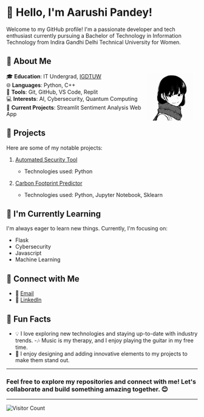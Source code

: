 # 👋 Hello, I'm Aarushi Pandey! 

Welcome to my GitHub profile! I'm a passionate developer and tech enthusiast currently pursuing a Bachelor of Technology in Information Technology from Indira Gandhi Delhi Technical University for Women.

## 🌟 About Me

<p align="right">
  <img src="Pretty.jpeg" alt="GitHub Profile Banner" align="right" width="25%"  style="margin-right: 10px;" />
</p>

🎓 **Education**: IT Undergrad, [IGDTUW](https://www.igdtuw.ac.in/)  
🌐 **Languages**: Python, C++  
🔧 **Tools**: Git, GitHub, VS Code, Replit  
💻 **Interests**: AI, Cybersecurity, Quantum Computing  
🚀 **Current Projects**: Streamlit Sentiment Analysis Web App
<br>

## 🚀 Projects

Here are some of my notable projects:

1. [Automated Security Tool](https://github.com/Kengo-Akechi/Auto-Security-Audit-Tool)
   - Technologies used: Python

2. [Carbon Footprint Predictor](https://github.com/Kengo-Akechi/Carbon-Footprint-Prediction)
   - Technologies used: Python, Jupyter Notebook, Sklearn

## 🌱 I'm Currently Learning

I'm always eager to learn new things. Currently, I'm focusing on:

- Flask
- Cybersecurity
- Javascript
- Machine Learning

## 💬 Connect with Me

- 📧 [Email](mailto:aarushipandey.2309@gmail.com)
- 💼 [LinkedIn](https://www.linkedin.com/in/aarushi-pandey-901363261/)


## 🎨 Fun Facts

- 💡 I love exploring new technologies and staying up-to-date with industry trends.
-🎶 Music is my therapy, and I enjoy playing the guitar in my free time.
- 🎨 I enjoy designing and adding innovative elements to my projects to make them stand out.

---

### Feel free to explore my repositories and connect with me! Let's collaborate and build something amazing together. 😊

---

![Visitor Count](https://visitor-badge.laobi.icu/badge?page_id=ArgentRiver.ArgentRiver)

